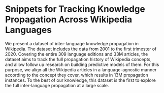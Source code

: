 # Snippets for Tracking Knowledge Propagation Across Wikipedia Languages

We present a dataset of inter-language knowledge propagation in Wikipedia. The dataset includes the data from 2001 to the first trimester of 2020. Covering the entire 309 language editions and 33M articles, the dataset aims to track the full propagation history of Wikipedia concepts, and allow follow up research on building predictive models of them. For this purpose, we align all the Wikipedia articles in a language-agnostic manner according to the concept they cover, which results in 13M propagation instances. To the best of our knowledge, this dataset is the first to explore the full inter-language propagation at a large scale.


